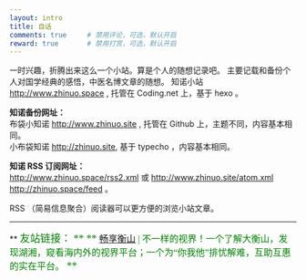 ```yaml
---
layout: intro
title: 自话
comments: true     # 禁用评论，可选，默认开启
reward: true       # 禁用打赏，可选，默认开启
---
```

  
一时兴趣，折腾出来这么一个小站。算是个人的随想记录吧。
主要记载和备份个人对国学经典的感悟，中医名博文章的随想。
知诺小站 http://www.zhinuo.space , 托管在 Coding.net 上，基于 hexo 。  

**知诺备份网址：**  
布袋小知诺 <a href="http://www.zhinuo.site" target="_blank" rel="external">http://www.zhinuo.site</a> , 托管在 Github 上，主题不同，内容基本相同。  
小布袋知诺 <a href="http://zhinuo.site" target="_blank" rel="external">http://zhinuo.site</a>, 基于 typecho ，内容基本相同。

**知诺 RSS 订阅网址：**  
http://www.zhinuo.space/rss2.xml 或
http://www.zhinuo.site/atom.xml 
http://zhinuo.space/feed 。  

RSS （简易信息聚合）阅读器可以更方便的浏览小站文章。  

---------------------------------------

** <font color=green face=微软雅黑 size=4>友站链接：<font> **
** <font color=green face=微软雅黑 size=3.5><a href="http://daheng3.top" target="_blank" rel="external">畅享衡山</a> | 不一样的视界！一个了解大衡山，发现湖湘，窥看海内外的视界平台；一个为“你我他”排忧解难，互助互惠的实在平台。</font> **